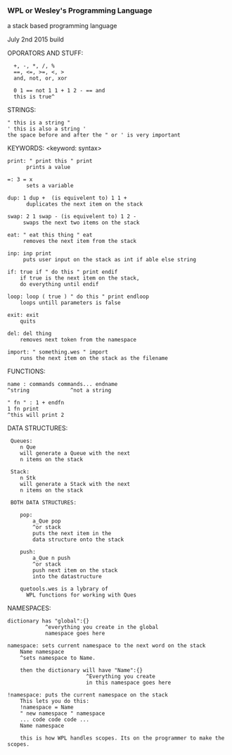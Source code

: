 ### WPL or Wesley's Programming Language

a stack based programming language

July 2nd 2015 build

OPORATORS AND STUFF:

	  +, -, *, /, %
	  ==, <=, >=, <, >
	  and, not, or, xor

	  0 1 == not 1 1 + 1 2 - == and 
	  this is true^


STRINGS:

	" this is a string "
	' this is also a string '
	the space before and after the " or ' is very important


KEYWORDS:
	<keyword: syntax>


	print: " print this " print
	      prints a value

	=: 3 = x
	      sets a variable

	dup: 1 dup +  (is equivelent to) 1 1 +
	      duplicates the next item on the stack

	swap: 2 1 swap - (is equivelent to) 1 2 -
	     swaps the next two items on the stack

	eat: " eat this thing " eat
	     removes the next item from the stack

	inp: inp print
	     puts user input on the stack as int if able else string

	if: true if " do this " print endif
	    if true is the next item on the stack, 
	    do everything until endif

	loop: loop ( true ) " do this " print endloop
	    loops untill parameters is false

	exit: exit
	    quits

	del: del thing
	    removes next token from the namespace

	import: " something.wes " import
	    runs the next item on the stack as the filename

FUNCTIONS:
	
	name : commands commands... endname
	^string			    ^not a string

	" fn " : 1 + endfn
	1 fn print
	^this will print 2

DATA STRUCTURES:

     Queues:
		n Que 
		will generate a Queue with the next 
		n items on the stack

     Stack:
		n Stk
		will generate a Stack with the next
		n items on the stack

     BOTH DATA STRUCTURES:
  
		pop:
			a_Que pop
			^or stack 
			puts the next item in the 
			data structure onto the stack

		push:
			a_Que n push
			^or stack
			push next item on the stack 
			into the datastructure 

		quetools.wes is a lybrary of 
   		  WPL functions for working with Ques
   
   
NAMESPACES:
	
	dictionary has "global":{}
				^everything you create in the global
				namespace goes here

	namespace: sets current namespace to the next word on the stack
		Name namespace 
		^sets namespace to Name. 
		
		then the dictionary will have "Name":{}
						     ^Everything you create
						     in this namespace goes here
						     
	!namespace: puts the current namespace on the stack
		This lets you do this:
		!namespace = Name
		" new namespace " namespace
		... code code code ...
		Name namespace
		
		this is how WPL handles scopes. Its on the programmer to make the scopes.
		
